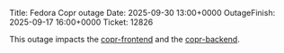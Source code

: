 Title: Fedora Copr outage
Date: 2025-09-30 13:00+0000
OutageFinish: 2025-09-17 16:00+0000
Ticket: 12826

This outage impacts the
[copr-frontend](https://copr.fedorainfracloud.org)
and the [copr-backend](https://download.copr.fedorainfracloud.org/).
